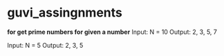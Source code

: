 # guvi_assingnments

**for get prime numbers for given a number** 
Input: N = 10
Output: 2, 3, 5, 7

Input: N = 5
Output: 2, 3, 5 
